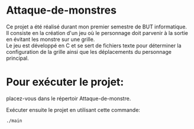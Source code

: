 # Attaque-de-monstres

Ce projet a été réalisé durant mon premier semestre de BUT informatique.  
Il consiste en la création d'un jeu où le personnage doit parvenir à la sortie en évitant les monstre sur une grille.  
Le jeu est développé en C et se sert de fichiers texte pour déterminer la configuration de la grille ainsi que les déplacements du personnage principal.

# Pour exécuter le projet:

placez-vous dans le répertoir Attaque-de-monstre.  

Exécuter ensuite le projet en utilisant cette commande:

```
./main
```
